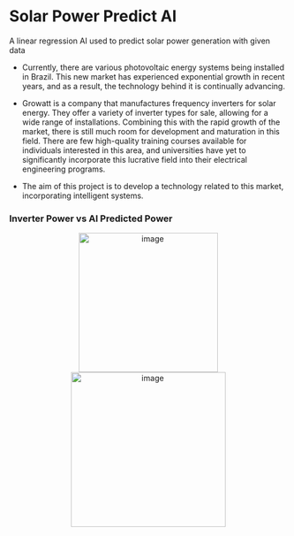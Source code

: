 # Solar Power Predict AI
A linear regression AI used to predict solar power generation with given data

- Currently, there are various photovoltaic energy systems being installed in Brazil. This new market has experienced exponential growth in recent years, and as a result, the technology behind it is continually advancing.

- Growatt is a company that manufactures frequency inverters for solar energy. They offer a variety of inverter types for sale, allowing for a wide range of installations. Combining this with the rapid growth of the market, there is still much room for development and maturation in this field. There are few high-quality training courses available for individuals interested in this area, and universities have yet to significantly incorporate this lucrative field into their electrical engineering programs.

- The aim of this project is to develop a technology related to this market, incorporating intelligent systems.


### Inverter Power vs AI Predicted Power

<p align="center">
  <img width="252" alt="image" src="https://github.com/fesvieira/PythonLinearRegressionAI/assets/65823376/715fcd92-9155-4e49-b311-61707802ca91">
  <img width="280" alt="image" src="https://github.com/fesvieira/PythonLinearRegressionAI/assets/65823376/e53733fe-912d-4c8f-a2c1-282f5a940dec">  
</p>
